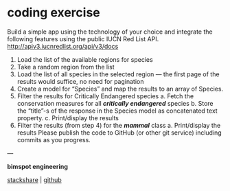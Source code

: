 # coding exercise

Build a simple app using the technology of your choice and integrate the following features using the public IUCN Red List API. http://apiv3.iucnredlist.org/api/v3/docs

1. Load the list of the available regions for species
2. Take a random region from the list
3. Load the list of all species in the selected region — the first page of the results would suffice, no need for pagination
4. Create a model for “Species” and map the results to an array of Species.
5. Filter the results for Critically Endangered species
   a. Fetch the conservation measures for all _**critically endangered**_ species
   b. Store the “title”-s of the response in the Species model as concatenated text property.
   c. Print/display the results
6. Filter the results (from step 4) for the **_mammal_** class
   a. Print/display the results
   Please publish the code to GitHub (or other git service) including commits as you progress.

 
— 

**bimspot engineering**

[stackshare](https://stackshare.io/bimspot/bimspot-io) | [github](https://github.com/bimspot)